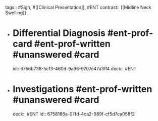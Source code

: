 tags:: #Sign, #[[Clinical Presentation]], #ENT
contrast:: [[Midline Neck Swelling]]

- # Differential Diagnosis #ent-prof-card #ent-prof-written #unanswered #card
  id:: 6756b738-5c13-460d-9a96-9707e47a3ff4
  deck:: #ENT
- # Investigations #ent-prof-written #unanswered #card
  deck:: #ENT
  id:: 6758166a-07fd-4ca2-989f-cf5d7ca058f2